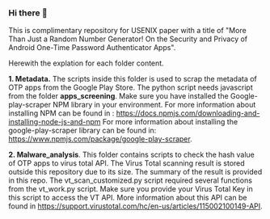 ### Hi there 👋
This is complimentary repository for USENIX paper with a title of "More Than Just a Random Number Generator!
On the Security and Privacy of Android One-Time Password Authenticator Apps".

Herewith the explation for each folder content.

**1. Metadata.**
The scripts inside this folder is used to scrap the metadata of OTP apps from the Google Play Store. The python script needs javascript from the folder **apps_screening**. Make sure you have installed the Google-play-scraper NPM library in your environment. 
For more information about installing NPM can be found in :
https://docs.npmjs.com/downloading-and-installing-node-js-and-npm
For more information about installing the google-play-scraper library can be found in:
https://www.npmjs.com/package/google-play-scraper. 

**2. Malware_analysis**.
This folder contains scripts to check the hash value of OTP apps to virus total API. The Virus Total scanning result is stored outside this repository due to its size. The summary of the result is provided in this repo. The vt_scan_customized.py script required several functions from the vt_work.py script. Make sure you provide your Virus Total Key in this script to access the VT API. More information about this API can be found in https://support.virustotal.com/hc/en-us/articles/115002100149-API. 

<!--
**otpappsanalyzer/otpappsanalyzer** is a ✨ _special_ ✨ repository because its `README.md` (this file) appears on your GitHub profile.

Here are some ideas to get you started:

- 🔭 I’m currently working on ...
- 🌱 I’m currently learning ...
- 👯 I’m looking to collaborate on ...
- 🤔 I’m looking for help with ...
- 💬 Ask me about ...
- 📫 How to reach me: ...
- 😄 Pronouns: ...
- ⚡ Fun fact: ...
-->

